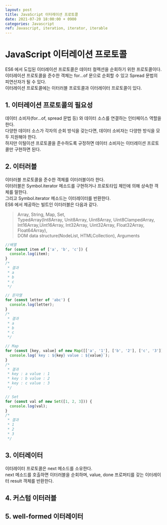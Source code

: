 ```yaml
---
layout: post
title: JavaScript 이터레이션 프로토콜
date: 2021-07-20 18:00:00 + 0900
categories: Javascript
ref: Javascript, iteration, iterator, iterable
---
```


# JavaScript 이터레이션 프로토콜
ES6 에서 도입된 이터레이션 프로토콜은 데이터 컬렉션을 순회하기 위한 프로토콜이다.   
이터레이션 프로토콜을 준수한 객체는 for...of 문으로 순회할 수 있고 Spread 문법의 피연산자가 될 수 있다.   
이터레이션 프로토콜에는 이터러블 프로토콜과 이터레이터 프로토콜이 있다.   

## 1. 이터레이션 프로토콜의 필요성
데이터 소비자(for...of, spread 문법 등) 와 데이터 소스를 연결하는 인터페이스 역할을 한다.   
다양한 데이터 소스가 각자의 순회 방식을 갖는다면, 데이터 소비자는 다양한 방식을 모두 지원해야 한다.   
하지만 이털이션 프로토콜을 준수하도록 규정하면 데이터 소비자는 이터레이션 프로토콜만 구현하면 된다.   

## 2. 이터러블
이터러블 프로토콜을 준수한 객체를 이터러블이라 한다.   
이터러블은 Symbol.iterator 메소드를 구현하거나 프로토타입 체인에 의해 상속한 객체를 말한다.   
그리고 Symbol.iterator 메소드는 이터레이터를 반환한다.   
ES6 에서 제공하는 빌트인 이터러블은 다음과 같다.   
> Array, String, Map, Set,    
> TypedArray(Int8Array, Unit8Array, Uint8Array, Uint8ClampedArray, Int16Array,Uint16Array, Int32Array, Uint32Array, Float32Array, Float64Array),   
> DOM data structure(NodeList, HTMLCollection), Arguments   

```javascript
//배열
for (const item of ['a', 'b', 'c']) {
  console.log(item);
}
/*
 * 결과
 * a
 * b
 * c
 */

// 문자열
for (const letter of 'abc') {
  console.log(letter);
}
/*
 * 결과
 * a
 * b
 * c
 */

// Map
for (const [key, value] of new Map([['a', '1'], ['b', '2'], ['c', '3']])) {
  console.log(`key : ${key} value : ${value}`);
}
/*
 * 결과
 * key : a value : 1
 * key : b value : 2
 * key : c value : 3
 */

// Set
for (const val of new Set([1, 2, 3])) {
  console.log(val);
}
/*
 * 결과
 * 1
 * 2
 * 3
 */
```
   
## 3. 이터레이터
이터레이터 프로토콜은 next 메소드를 소유한다.   
next 메소드를 호출하면 이터러블을 순회하며, value, done 프로퍼티를 갖는 이터레이터 result 객체를 반환한다.

## 4. 커스텀 이터러블

## 5. well-formed 이터레이터

